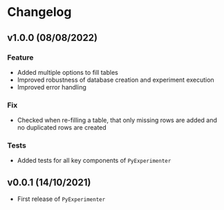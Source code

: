 # Changelog


## v1.0.0 (08/08/2022)

### Feature

- Added multiple options to fill tables
- Improved robustness of database creation and experiment execution
- Improved error handling

### Fix

- Checked when re-filling a table, that only missing rows are added and no duplicated rows are created

### Tests

- Added tests for all key components of `PyExperimenter`

## v0.0.1 (14/10/2021)

- First release of `PyExperimenter`